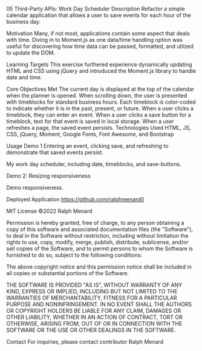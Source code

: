05 Third-Party APIs: Work Day Scheduler
Description
Refactor a simple calendar application that allows a user to save events for each hour of the business day.

Motivation
Many, if not most, applications contain some aspect that deals with time. Diving in to Moment.js as one data/time handling option was useful for discovering how time data can be passed, formatted, and utlized to update the DOM.

Learning Targets
This exercise furthered experience dynamically updating HTML and CSS using jQuery and introduced the Moment.js library to handle date and time.

Core Objectives Met
The current day is displayed at the top of the calendar when the planner is opened.
When scrolling down, the user is presented with timeblocks for standard business hours.
Each timeblock is color-coded to indicate whether it is in the past, present, or future.
When a user clicks a timeblock, they can enter an event.
When a user clicks a save button for a timeblock, text for that event is saved in local storage.
When a user refreshes a page, the saved event persists.
Technologies Used
HTML, JS, CSS, jQuery, Moment, Google Fonts, Font Awesome, and Bootstrap

Usage
Demo 1 Entering an event, clicking save, and refreshing to demonstrate that saved events persist.

My work day scheduler, including date, timeblocks, and save-buttons.

Demo 2: Resizing responsiveness

Demo responsiveness.

Deployed Application
https://github.com/ralphmenard0

MIT License
©2022 Ralph Menard

Permission is hereby granted, free of charge, to any person obtaining a copy of this software and associated documentation files (the "Software"), to deal in the Software without restriction, including without limitation the rights to use, copy, modify, merge, publish, distribute, sublicense, and/or sell copies of the Software, and to permit persons to whom the Software is furnished to do so, subject to the following conditions:

The above copyright notice and this permission notice shall be included in all copies or substantial portions of the Software.

THE SOFTWARE IS PROVIDED "AS IS", WITHOUT WARRANTY OF ANY KIND, EXPRESS OR IMPLIED, INCLUDING BUT NOT LIMITED TO THE WARRANTIES OF MERCHANTABILITY, FITNESS FOR A PARTICULAR PURPOSE AND NONINFRINGEMENT. IN NO EVENT SHALL THE AUTHORS OR COPYRIGHT HOLDERS BE LIABLE FOR ANY CLAIM, DAMAGES OR OTHER LIABILITY, WHETHER IN AN ACTION OF CONTRACT, TORT OR OTHERWISE, ARISING FROM, OUT OF OR IN CONNECTION WITH THE SOFTWARE OR THE USE OR OTHER DEALINGS IN THE SOFTWARE.

Contact
For inquiries, please contact contributor Ralph Menard